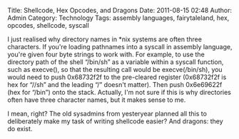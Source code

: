 Title: Shellcode, Hex Opcodes, and Dragons
Date: 2011-08-15 02:48
Author: Admin
Category: Technology
Tags: assembly languages, fairytaleland, hex, opcodes, shellcode, syscall

I just realised why directory names in \*nix systems are often three
characters. If you're loading pathnames into a syscall in assembly
language, you're given four byte strings to work with. For example, to
use the directory path of the shell “/bin/sh” as a variable within a
syscall function, such as execve(), so that the resulting call would be
execve(/bin/sh), you would need to push 0x68732f2f to the pre-cleared
register (0x68732f2f is hex for “//sh” and the leading “/” doesn't
matter). Then push 0x6e69622f (hex for “/bin”) onto the stack. Actually,
I'm not sure if this is why directories often have three character
names, but it makes sense to me.

I mean, right? The old sysadmins from yesteryear planned all this to
deliberately make my task of writing shellcode easier? And dragons: they
do exist.
